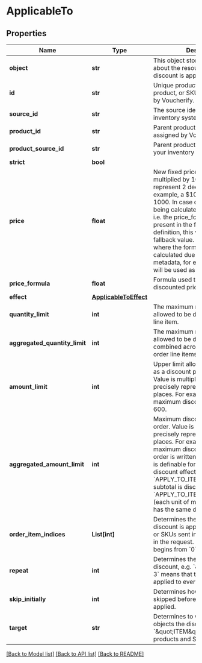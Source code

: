 # ApplicableTo


## Properties

Name | Type | Description | Notes
------------ | ------------- | ------------- | -------------
**object** | **str** | This object stores information about the resource to which the discount is applicable. | [optional] 
**id** | **str** | Unique product collection, product, or SKU identifier assigned by Voucherify. | [optional] 
**source_id** | **str** | The source identifier from your inventory system. | [optional] 
**product_id** | **str** | Parent product&#39;s unique ID assigned by Voucherify. | [optional] 
**product_source_id** | **str** | Parent product&#39;s source ID from your inventory system. | [optional] 
**strict** | **bool** |  | [optional] 
**price** | **float** | New fixed price of an item. Value is multiplied by 100 to precisely represent 2 decimal places. For example, a $10 price is written as 1000. In case of the fixed price being calculated by the formula, i.e. the price_formula parameter is present in the fixed price definition, this value becomes the fallback value. Such that in a case where the formula cannot be calculated due to missing metadata, for example, this value will be used as the fixed price. | [optional] 
**price_formula** | **float** | Formula used to calculate the discounted price of an item. | [optional] 
**effect** | [**ApplicableToEffect**](ApplicableToEffect.md) |  | 
**quantity_limit** | **int** | The maximum number of units allowed to be discounted per order line item. | [optional] 
**aggregated_quantity_limit** | **int** | The maximum number of units allowed to be discounted combined across all matched order line items. | [optional] 
**amount_limit** | **int** | Upper limit allowed to be applied as a discount per order line item. Value is multiplied by 100 to precisely represent 2 decimal places. For example, a $6 maximum discount is written as 600. | [optional] 
**aggregated_amount_limit** | **int** | Maximum discount amount per order. Value is multiplied by 100 to precisely represent 2 decimal places. For example, a $6 maximum discount on the entire order is written as 600. This value is definable for the following discount effects: - &#x60;APPLY_TO_ITEMS&#x60; (each item subtotal is discounted equally) - &#x60;APPLY_TO_ITEMS_BY_QUANTITY&#x60; (each unit of matched products has the same discount value) | [optional] 
**order_item_indices** | **List[int]** | Determines the order in which the discount is applied to the products or SKUs sent in the &#x60;order&#x60; object in the request. The counting begins from &#x60;0&#x60;. | [optional] 
**repeat** | **int** | Determines the recurrence of the discount, e.g. &#x60;\&quot;repeat\&quot;: 3&#x60; means that the discount is applied to every third item. | [optional] 
**skip_initially** | **int** | Determines how many items are skipped before the discount is applied. | [optional] 
**target** | **str** | Determines to which kinds of objects the discount is applicable. &#x60;\&quot;ITEM\&quot;&#x60; includes products and SKUs. | [optional] 

[[Back to Model list]](../README.md#documentation-for-models) [[Back to API list]](../README.md#documentation-for-api-endpoints) [[Back to README]](../README.md)


